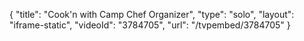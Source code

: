 {
    "title": "Cook'n with Camp Chef Organizer",
    "type": "solo",
    "layout": "iframe-static",
    "videoId": "3784705",
    "url": "\/tvpembed\/3784705"
}